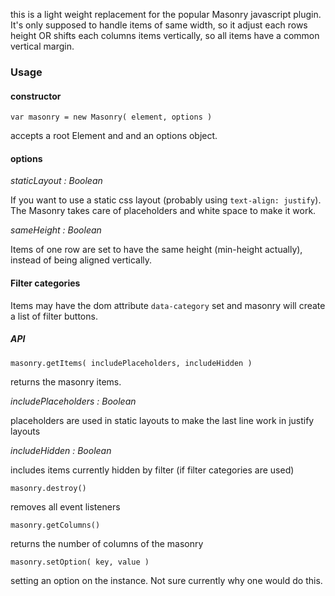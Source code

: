 this is a light weight replacement for the popular Masonry javascript plugin. It's only supposed to handle items of same width, so it adjust each rows height OR shifts each columns items vertically, so all items have a common vertical margin.

### Usage


#### constructor

`var masonry = new Masonry( element, options )`

accepts a root Element and and an options object.


#### options

*staticLayout : Boolean*

If you want to use a static css layout (probably using `text-align: justify`). The Masonry takes care of placeholders and white space to make it work.

*sameHeight : Boolean*

Items of one row are set to have the same height (min-height actually), instead of being aligned vertically.

#### Filter categories

Items may have the dom attribute `data-category` set and masonry will create a list of filter buttons.

##### API

`masonry.getItems( includePlaceholders, includeHidden )`

returns the masonry items.

*includePlaceholders : Boolean*

placeholders are used in static layouts to make the last line work in justify layouts

*includeHidden : Boolean*

includes items currently hidden by filter (if filter categories are used)

`masonry.destroy()`

removes all event listeners

`masonry.getColumns()`

returns the number of columns of the masonry

`masonry.setOption( key, value )`

setting an option on the instance. Not sure currently why one would do this.